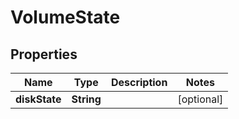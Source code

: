 # VolumeState

## Properties
Name | Type | Description | Notes
------------ | ------------- | ------------- | -------------
**diskState** | **String** |  |  [optional]
